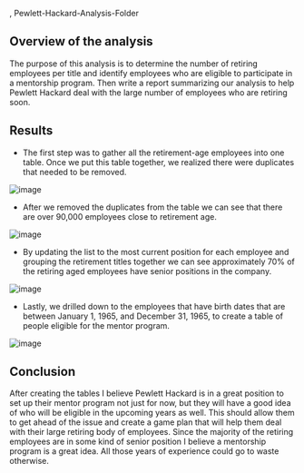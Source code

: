 , Pewlett-Hackard-Analysis-Folder

## Overview of the analysis
The purpose of this analysis is to determine the number of retiring employees per title and identify employees who are eligible to participate in a mentorship program. Then write a report summarizing our analysis to help Pewlett Hackard deal with the large number of employees who are retiring soon. 

## Results

-	The first step was to gather all the retirement-age employees into one table. Once we put this table together, we realized there were duplicates that needed to be removed.

![image](https://user-images.githubusercontent.com/108442512/188273485-fd762b6f-a560-4070-80d5-c296cdcabf8c.png)

- After we removed the duplicates from the table we can see that there are over 90,000 employees close to retirement age.

![image](https://user-images.githubusercontent.com/108442512/188273691-cda15cb8-6a8c-47e8-86a3-d350dd535168.png)

- By updating the list to the most current position for each employee and grouping the retirement titles together we can see approximately 70% of the retiring aged employees have senior positions in the company.

![image](https://user-images.githubusercontent.com/108442512/188275806-5ec98f11-457c-497b-8f62-649f99f6d99c.png)

- Lastly, we drilled down to the employees that have birth dates that are between January 1, 1965, and December 31, 1965, to create a table of people eligible for the mentor program.

![image](https://user-images.githubusercontent.com/108442512/188276256-f9aaef62-42c8-458e-bb3d-86c4c5fd655a.png)


## Conclusion
After creating the tables I believe Pewlett Hackard is in a great position to set up their mentor program not just for now, but they will have a good idea of who will be eligible in the upcoming years as well. This should allow them to get ahead of the issue and create a game plan that will help them deal with their large retiring body of employees. Since the majority of the retiring employees are in some kind of senior position I believe a mentorship program is a great idea. All those years of experience could go to waste otherwise.
